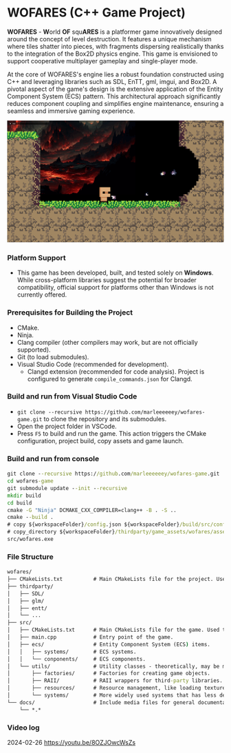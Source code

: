 # WOFARES (C++ Game Project)

**WOFARES** - **W**orld **OF** squ**ARES** is a platformer game innovatively designed around the concept of level destruction. It features a unique mechanism where tiles shatter into pieces, with fragments dispersing realistically thanks to the integration of the Box2D physics engine. This game is envisioned to support cooperative multiplayer gameplay and single-player mode.

At the core of WOFARES's engine lies a robust foundation constructed using C++ and leveraging libraries such as SDL, EnTT, gml, imgui, and Box2D. A pivotal aspect of the game's design is the extensive application of the Entity Component System (ECS) pattern. This architectural approach significantly reduces component coupling and simplifies engine maintenance, ensuring a seamless and immersive gaming experience.

![alt text](docs/wofares_screenshot.png)

### Platform Support

- This game has been developed, built, and tested solely on **Windows**. While cross-platform libraries suggest the potential for broader compatibility, official support for platforms other than Windows is not currently offered.

### Prerequisites for Building the Project

- CMake.
- Ninja.
- Clang compiler (other compilers may work, but are not officially supported).
- Git (to load submodules).
- Visual Studio Code (recommended for development).
  - Clangd extension (recommended for code analysis). Project is configured to generate `compile_commands.json` for Clangd.

### Build and run from Visual Studio Code

- `git clone --recursive https://github.com/marleeeeeey/wofares-game.git` to clone the repository and its submodules.
- Open the project folder in VSCode.
- Press `F5` to build and run the game. This action triggers the CMake configuration, project build, copy assets and game launch.

### Build and run from console

```cmd
git clone --recursive https://github.com/marleeeeeey/wofares-game.git
cd wofares-game
git submodule update --init --recursive
mkdir build
cd build
cmake -G "Ninja" DCMAKE_CXX_COMPILER=clang++ -B . -S ..
cmake --build .
# copy ${workspaceFolder}/config.json ${workspaceFolder}/build/src/config.json
# copy_directory ${workspaceFolder}/thirdparty/game_assets/wofares/assets ${workspaceFolder}/build/src/assets
src/wofares.exe
```

### File Structure

```cmd
wofares/
├── CMakeLists.txt          # Main CMakeLists file for the project. Used to search dependencies and set up the project.
├── thirdparty/
│   ├── SDL/
│   ├── glm/
│   ├── entt/
│   └── ...
├── src/
│   ├── CMakeLists.txt      # Main CMakeLists file for the game. Used to determine build targets and copy assets.
│   ├── main.cpp            # Entry point of the game.
│   ├── ecs/                # Entity Component System (ECS) items.
│   │   ├── systems/        # ECS systems.
│   │   └── conponents/     # ECS components.
│   └── utils/              # Utility classes - theoretically, may be moved to a separate library.
│       ├── factories/      # Factories for creating game objects.
│       ├── RAII/           # RAII wrappers for third-party libraries.
│       ├── resources/      # Resource management, like loading textures, sounds, etc.
│       └── systems/        # More widely used systems that has less dependencies from ECS and game specific code.
└── docs/                   # Include media files for general documentation.
    └── *.*
```

### Video log

2024-02-26 https://youtu.be/8OZJOwcWsZs
